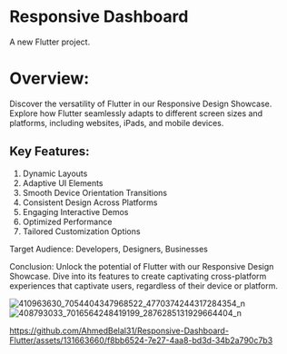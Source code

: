 # Responsive Dashboard

A new Flutter project.

# Overview:
Discover the versatility of Flutter in our Responsive Design Showcase. Explore how Flutter seamlessly adapts to different screen sizes and platforms, including websites, iPads, and mobile devices.

## Key Features:
1. Dynamic Layouts
2. Adaptive UI Elements
3. Smooth Device Orientation Transitions
4. Consistent Design Across Platforms
5. Engaging Interactive Demos
6. Optimized Performance
7. Tailored Customization Options

Target Audience:
Developers, Designers, Businesses

Conclusion:
Unlock the potential of Flutter with our Responsive Design Showcase. Dive into its features to create captivating cross-platform experiences that captivate users, regardless of their device or platform.

![410963630_7054404347968522_4770374244317284354_n](https://github.com/AhmedBelal31/Responsive-Dashboard-Flutter/assets/131663660/7d164108-de1e-4b81-b09e-c36ab203de75)
![408793033_7016564248419199_2876285131929664404_n](https://github.com/AhmedBelal31/Responsive-Dashboard-Flutter/assets/131663660/9cf73d6a-a22f-46ed-94d1-2cbff6a05eff)





https://github.com/AhmedBelal31/Responsive-Dashboard-Flutter/assets/131663660/f8bb6524-7e27-4aa8-bd3d-34b2a790c7b3


